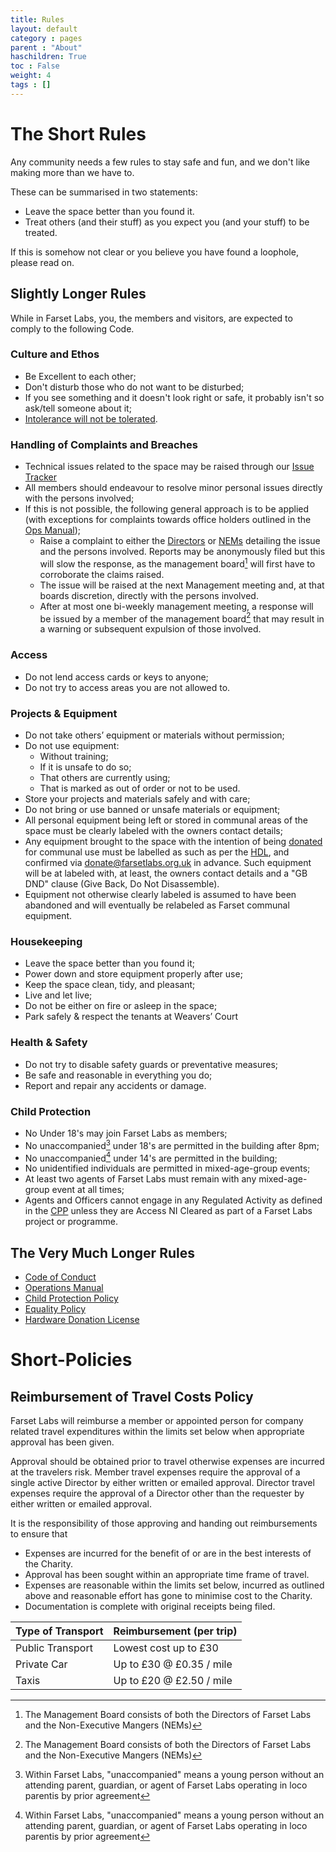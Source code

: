 ```yaml
---
title: Rules
layout: default
category : pages
parent : "About"
haschildren: True
toc : False
weight: 4
tags : []
---
```


# The Short Rules 

Any community needs a few rules to stay safe and fun, and we don't like making more than we have to. 

These can be summarised in two statements:

* Leave the space better than you found it.
* Treat others (and their stuff) as you expect you (and your stuff) to be treated.

If this is somehow not clear or you believe you have found a loophole, please read on.

## Slightly Longer Rules

While in Farset Labs, you, the members and visitors, are expected to comply to the following Code.

### Culture and Ethos

 * Be Excellent to each other;
 * Don't disturb those who do not want to be disturbed;
 * If you see something and it doesn't look right or safe, it probably isn't so ask/tell someone about it;
 * [Intolerance will not be tolerated](equality.html).

### Handling of Complaints and Breaches
 * Technical issues related to the space may be raised through our [Issue Tracker](http://jira.farsetlabs.org.uk)
 * All members should endeavour to resolve minor personal issues directly with the persons involved;
 * If this is not possible, the following general approach is to be applied (with exceptions for complaints towards office holders outlined in the [Ops Manual](ops_manual.html));
    * Raise a complaint to either the [Directors](mailto:admin@farsetlabs.org.uk) or [NEMs](mailto:nems@services.farsetlabs.org.uk) detailing the issue and the persons involved. Reports may be anonymously filed but this will slow the response, as the management board[^1] will first have to corroborate the claims raised.
    * The issue will be raised at the next Management meeting and, at that boards discretion, directly with the persons involved.
    * After at most one bi-weekly management meeting, a response will be issued by a member of the management board[^1] that may result in a warning or subsequent expulsion of those involved.

[^1]: The Management Board consists of both the Directors of Farset Labs and the Non-Executive Mangers (NEMs)

### Access

 * Do not lend access cards or keys to anyone;
 * Do not try to access areas you are not allowed to.

### Projects &amp; Equipment

 * Do not take others’ equipment or materials without permission;
 * Do not use equipment:
    * Without training;
    * If it is unsafe to do so;
    * That others are currently using;
    * That is marked as out of order or not to be used.
 * Store your projects and materials safely and with care;
 * Do not bring or use banned or unsafe materials or equipment;
 * All personal equipment being left or stored in communal areas of the space must be clearly labeled with the owners contact details;
 * Any equipment brought to the space with the intention of being [donated](/about/donations.html) for communal use must be labelled as such as per the [HDL](hardware_donation_license.html), and confirmed via [donate@farsetlabs.org.uk](mailto:donate@farsetlabs.org.uk) in advance. Such equipment will be at labeled with, at least, the owners contact details and a "GB DND" clause (Give Back, Do Not Disassemble).
 * Equipment not otherwise clearly labeled is assumed to have been abandoned and will eventually be relabeled as Farset communal equipment.

### Housekeeping

 * Leave the space better than you found it;
 * Power down and store equipment properly after use;
 * Keep the space clean, tidy, and pleasant;
 * Live and let live;
 * Do not be either on fire or asleep in the space;
 * Park safely &amp; respect the tenants at Weavers’ Court

### Health &amp; Safety

 * Do not try to disable safety guards or preventative measures;
 * Be safe and reasonable in everything you do;
 * Report and repair any accidents or damage.

### Child Protection
 * No Under 18's may join Farset Labs as members;
 * No unaccompanied[^2] under 18's are permitted in the building after 8pm;
 * No unaccompanied[^2] under 14's are permitted in the building;
 * No unidentified individuals are permitted in mixed-age-group events;
 * At least two agents of Farset Labs must remain with any mixed-age-group event at all times;
 * Agents and Officers cannot engage in any Regulated Activity as defined in the [CPP](child_protection.html) unless they are Access NI Cleared as part of a Farset Labs project or programme.

[^2]: Within Farset Labs, "unaccompanied" means a young person without an attending parent, guardian, or agent of Farset Labs operating in loco parentis by prior agreement


## The Very Much Longer Rules
* [Code of Conduct](code_of_conduct.html)
* [Operations Manual](ops_manual.html)
* [Child Protection Policy](child_protection.html)
* [Equality Policy](equality.html)
* [Hardware Donation License](hardware_donation_license.html)

# Short-Policies

## Reimbursement of Travel Costs Policy

Farset Labs will reimburse a member or appointed person for company related travel expenditures within the limits set below when appropriate approval has been given.

Approval should be obtained prior to travel otherwise expenses are incurred at the travelers risk. Member travel expenses require the approval of a single active Director by either written or emailed approval. Director travel expenses require the approval of a Director other than the requester by either written or emailed approval.

It is the responsibility of those approving and handing out reimbursements to ensure that

* Expenses are incurred for the benefit of or are in the best interests of the Charity.
* Approval has been sought within an appropriate time frame of travel.
* Expenses are reasonable within the limits set below, incurred as outlined above and reasonable effort has gone to minimise cost to the Charity.
* Documentation is complete with original receipts being filed. 


| Type of Transport   | Reimbursement (per trip)  |
|-------------------  |-------------------------  |
| Public Transport    | Lowest cost up to £30     |
| Private Car         | Up to £30 @ £0.35 / mile  |
| Taxis               | Up to £20 @ £2.50 / mile  |
